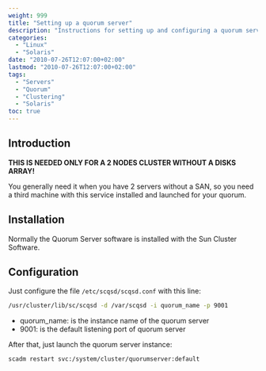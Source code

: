 ```yaml
---
weight: 999
title: "Setting up a quorum server"
description: "Instructions for setting up and configuring a quorum server for a 2-node cluster without a disk array"
categories:
  - "Linux"
  - "Solaris"
date: "2010-07-26T12:07:00+02:00"
lastmod: "2010-07-26T12:07:00+02:00"
tags:
  - "Servers"
  - "Quorum"
  - "Clustering"
  - "Solaris"
toc: true
---
```


## Introduction

**THIS IS NEEDED ONLY FOR A 2 NODES CLUSTER WITHOUT A DISKS ARRAY!**

You generally need it when you have 2 servers without a SAN, so you need a third machine with this service installed and launched for your quorum.

## Installation

Normally the Quorum Server software is installed with the Sun Cluster Software.

## Configuration

Just configure the file `/etc/scqsd/scqsd.conf` with this line:

```bash
/usr/cluster/lib/sc/scqsd -d /var/scqsd -i quorum_name -p 9001
```

- quorum_name: is the instance name of the quorum server
- 9001: is the default listening port of quorum server

After that, just launch the quorum server instance:

```bash
scadm restart svc:/system/cluster/quorumserver:default
```

